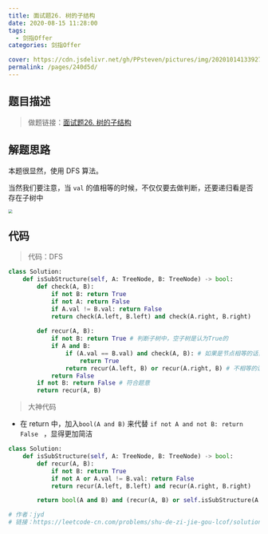 ```yaml
---
title: 面试题26. 树的子结构
date: 2020-08-15 11:28:00
tags: 
  - 剑指Offer
categories: 剑指Offer

cover: https://cdn.jsdelivr.net/gh/PPsteven/pictures/img/20201014133927.png
permalink: /pages/240d5d/
---
```


## 题目描述

> 做题链接：[面试题26. 树的子结构](https://leetcode-cn.com/problems/shu-de-zi-jie-gou-lcof/)
>

<!--more-->

## 解题思路

本题很显然，使用 DFS 算法。

当然我们要注意，当 `val` 的值相等的时候，不仅仅要去做判断，还要递归看是否存在子树中

<img src="https://cdn.jsdelivr.net/gh/PPsteven/pictures/img/20200815161717.jpeg" style="zoom: 50%;" />

## 代码

> 代码：DFS 

```python
class Solution:
    def isSubStructure(self, A: TreeNode, B: TreeNode) -> bool:
        def check(A, B):
            if not B: return True
            if not A: return False
            if A.val != B.val: return False
            return check(A.left, B.left) and check(A.right, B.right)
        
        def recur(A, B):
            if not B: return True # 判断子树中，空子树是认为True的
            if A and B:
                if (A.val == B.val) and check(A, B): # 如果是节点相等的话，就去判断是否是子树
                    return True 
                return recur(A.left, B) or recur(A.right, B) # 不相等的话，递归检查是否位于左右子树中
            return False
        if not B: return False # 符合题意
        return recur(A, B)
```



> 大神代码

- 在  return 中，加入`bool(A and B)` 来代替 `if not A and not B: return False ` ，显得更加简洁

```python
class Solution:
    def isSubStructure(self, A: TreeNode, B: TreeNode) -> bool:
        def recur(A, B):
            if not B: return True
            if not A or A.val != B.val: return False
            return recur(A.left, B.left) and recur(A.right, B.right)

        return bool(A and B) and (recur(A, B) or self.isSubStructure(A.left, B) or self.isSubStructure(A.right, B))

# 作者：jyd
# 链接：https://leetcode-cn.com/problems/shu-de-zi-jie-gou-lcof/solution/mian-shi-ti-26-shu-de-zi-jie-gou-xian-xu-bian-li-p/
```

